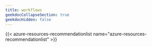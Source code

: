 ```yaml
---
title: workflows
geekdocCollapseSection: true
geekdocHidden: false
---
```


{{< azure-resources-recommendationlist name="azure-resources-recommendationlist" >}}


